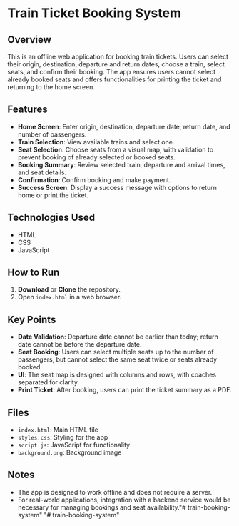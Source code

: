 # Train Ticket Booking System

## Overview

This is an offline web application for booking train tickets. Users can select their origin, destination, departure and return dates, choose a train, select seats, and confirm their booking. The app ensures users cannot select already booked seats and offers functionalities for printing the ticket and returning to the home screen.

## Features

- **Home Screen**: Enter origin, destination, departure date, return date, and number of passengers.
- **Train Selection**: View available trains and select one.
- **Seat Selection**: Choose seats from a visual map, with validation to prevent booking of already selected or booked seats.
- **Booking Summary**: Review selected train, departure and arrival times, and seat details.
- **Confirmation**: Confirm booking and make payment.
- **Success Screen**: Display a success message with options to return home or print the ticket.

## Technologies Used

- HTML
- CSS
- JavaScript

## How to Run

1. **Download** or **Clone** the repository.
2. Open `index.html` in a web browser.

## Key Points

- **Date Validation**: Departure date cannot be earlier than today; return date cannot be before the departure date.
- **Seat Booking**: Users can select multiple seats up to the number of passengers, but cannot select the same seat twice or seats already booked.
- **UI**: The seat map is designed with columns and rows, with coaches separated for clarity.
- **Print Ticket**: After booking, users can print the ticket summary as a PDF.

## Files

- `index.html`: Main HTML file
- `styles.css`: Styling for the app
- `script.js`: JavaScript for functionality
- `background.png`: Background image

## Notes

- The app is designed to work offline and does not require a server.
- For real-world applications, integration with a backend service would be necessary for managing bookings and seat availability."# train-booking-system" 
"# train-booking-system" 
